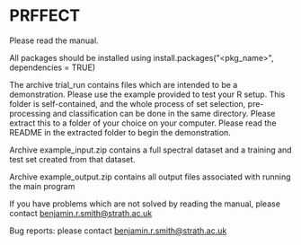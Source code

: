 # PRFFECT

Please read the manual.

All packages should be installed using install.packages("<pkg_name>", dependencies = TRUE)

The archive trial_run contains files which are intended to be a demonstration.  Please use the example provided to test your R setup.  This folder is self-contained, and the whole process of set selection, pre-processing and classification can be done in the same directory.  Please extract this to a folder of your choice on your computer.  Please read the README in the extracted folder to begin the demonstration.

Archive example_input.zip contains a full spectral dataset and a training and test set created from that dataset.

Archive example_output.zip contains all output files associated with running the main program


If you have problems which are not solved by reading the manual, please contact benjamin.r.smith@strath.ac.uk



Bug reports: please contact benjamin.r.smith@strath.ac.uk
